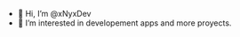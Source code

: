 - 👋 Hi, I’m @xNyxDev
- 👀 I’m interested in developement apps and more proyects.
  

<!---
xNyxDev/xNyxDev is a ✨ special ✨ repository because its `README.md` (this file) appears on your GitHub profile.
You can click the Preview link to take a look at your changes.
--->

